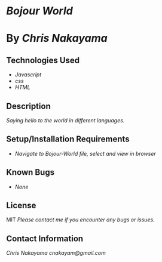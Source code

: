 # _Bojour World_

# By _**Chris Nakayama**_

## Technologies Used

* _Javascript_
* _css_
* _HTML_


## Description

_Saying hello to the world in different languages._

## Setup/Installation Requirements

* _Navigate to Bojour-World file, select and view in browser_

## Known Bugs

* _None_

## License
MIT
_Please contact me if you encounter any bugs or issues._

## Contact Information

_Chris Nakayama cnakayam@gmail.com_
